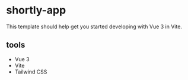 # shortly-app

This template should help get you started developing with Vue 3 in Vite.

## tools

- Vue 3
- Vite
- Tailwind CSS
